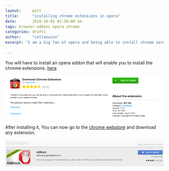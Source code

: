 ```yaml
---
layout:     post
title:      "installing chrome extensions in opera"
date:       2016-10-03 01:20:00 am
tags: browser-addons opera chrome 
categories: drafts
author:     "colleowino"
excerpt: "I am a big fan of opera and being able to install chrome extensions only makes the deal sweeter"

---
```

You will have to install an opera addon that will enable you to install the chrome extensions. [here](https://addons.opera.com/en/extensions/details/download-chrome-extension-9/?display=en)

![opera addon](/img/chrome-opera.png "just click on the big green button ")

After installing it, You can now go to the [chrome webstore](https://chrome.google.com/webstore) and download any extension.

![opera activated](/img/opera-activated.png "the button on the chrome webstore changes ")


